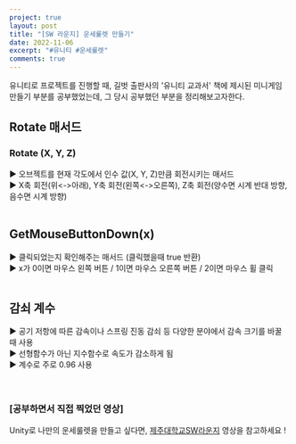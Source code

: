 ```yaml
---
project: true
layout: post
title: "[SW 라운지] 운세룰렛 만들기"
date: 2022-11-06
excerpt: "#유니티 #운세룰렛"
comments: true
---
```

유니티로 프로젝트를 진행할 때, 길벗 출판사의 '유니티 교과서' 책에 제시된 미니게임 만들기 부분를 공부했었는데, 
그 당시 공부했던 부분을 정리해보고자한다.
<br>
## Rotate 매서드 <br>
### Rotate (X, Y, Z) <br>
▶️ 오브젝트를 현재 각도에서 인수 값(X, Y, Z)만큼 회전시키는 매서드 <br>
▶️ X축 회전(위<->아래), Y축 회전(왼쪽<->오른쪽), Z축 회전(양수면 시계 반대 방향, 음수면 시계 방향) <br>
<br>
## GetMouseButtonDown(x) <br>
▶️ 클릭되었는지 확인해주는 매서드 (클릭했을때 true 반환) <br>
▶️ x가 0이면 마우스 왼쪽 버튼 / 1이면 마우스 오른쪽 버튼 / 2이면 마우스 휠 클릭 <br>
<br>
## 감쇠 계수 <br>
▶️ 공기 저항에 따른 감속이나 스프링 진동 감쇠 등 다양한 분야에서 감속 크기를 바꿀 때 사용 <br>
▶️ 선형함수가 아닌 지수함수로 속도가 감소하게 됨 <br>
▶️ 계수로 주로 0.96 사용 <br>
<br>
<br>

### [공부하면서 직접 찍었던 영상]

Unity로 나만의 운세룰렛을 만들고 싶다면, [제주대학교SW라운지](https://www.youtube.com/watch?v=OpuJb4d3KYI) 영상을 참고하세요 !

